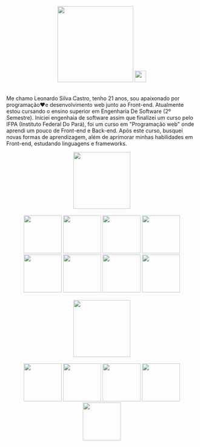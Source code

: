 <div align="center">
  <img src="https://user-images.githubusercontent.com/72839343/180846308-653101e8-09d7-47d2-a111-c836146357a3.png" width="200px">
  <img src="https://raw.githubusercontent.com/MartinHeinz/MartinHeinz/master/wave.gif" width="30px">
</div>

</br>

<p>
  Me chamo Leonardo Silva Castro, tenho 21 anos, sou apaixonado por programação❤e desenvolvimento web junto ao Front-end. Atualmente estou cursando o ensino superior em Engenharia De Software (2º Semestre). Iniciei engenhaia de software assim que finalizei um curso pelo IFPA (Instituto Federal Do Pará),  foi um curso em "Programação web" onde aprendi um pouco de Front-end e Back-end. Após este curso, busquei novas formas de aprendizagem, além de aprimorar minhas habilidades em Front-end, estudando linguagens e frameworks.
</p>

<div align="center">
  <img src="https://user-images.githubusercontent.com/72839343/180845014-adab9bc4-7d6f-445b-9a05-c5f130ce2d9a.png" width="150px">
  <div>
  <br>
   <img src="https://user-images.githubusercontent.com/72839343/180846790-186447aa-6f97-4b22-999f-6b8baba8c028.png" width="100px">
   <img src="https://user-images.githubusercontent.com/72839343/180857445-bbe4c5b7-710f-43c6-8d6c-f0c90d7b74ca.png" width="100px">
   <img src="https://user-images.githubusercontent.com/72839343/180848051-46180b5b-5f9e-4d0c-9a26-e94e02831a09.png" width="100px">
   <img src="https://user-images.githubusercontent.com/72839343/180848438-6b5894ac-52fc-4ea0-9230-627c755e3be5.png" width="100px">
   <img src="https://user-images.githubusercontent.com/72839343/180848807-1c38ae31-6fd0-4c54-935a-39bafe80f616.png" width="100px">
   <img src="https://user-images.githubusercontent.com/72839343/180850540-892b93b9-e833-43d0-94cf-ab4295f5af45.png" width="100px">
    <img src="https://user-images.githubusercontent.com/72839343/180850999-db28e19c-9037-4a81-bec0-afa69163c250.png" width="100px">
    <img src="https://user-images.githubusercontent.com/72839343/180854876-1f4b658e-f3e3-42cd-9bb2-cc2cf72d5aaf.png" width="100px">

  </div>
</div>

</br>

<div align="center">
  <img src="https://user-images.githubusercontent.com/72839343/180851960-06d81e60-3dff-4d1b-af96-aa46f260c960.png" width="150px">
  <div>
  <br>
   <img src="https://user-images.githubusercontent.com/72839343/180852347-ed3b915e-5a25-4163-8e05-545c0bd3f809.png" width="100px">
   <img src="https://user-images.githubusercontent.com/72839343/180852879-f01b475c-6b15-4bd3-a47e-d3d57f3b24af.png" width="100px">
   <img src="https://user-images.githubusercontent.com/72839343/180853200-a0357253-56ea-4a68-877c-79cf022b8ca8.png" width="100px">
   <img src="https://user-images.githubusercontent.com/72839343/180853815-c9b69081-84f6-4295-bcff-c90d591d8cd1.png" width="100px">
   <img src="https://user-images.githubusercontent.com/72839343/180854238-51a356bd-9909-478d-8c10-ca4d49668bd0.png" width="100px">
  </div>
</div>


